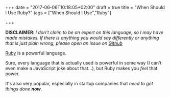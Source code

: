 +++
date = "2017-06-06T10:18:05+02:00"
draft = true
title = "When Should I Use Ruby?"
tags = ["When Should I Use","Ruby"]

+++

**DISCLAIMER**: *I don't claim to be an expert on this language, so I may have made mistakes. If there is anything you would say differently or anything that is just plain wrong, please open an issue on [Github](https://github.com/kenan-rhoton/OneTrueWayHugo)*

[Ruby](https://www.ruby-lang.org/) is a powerful language.

Sure, every language that is actually used is powerful in some way (I can't even make a JavaScript joke about that...), but Ruby makes you *feel* that power.

It's also very popular, especially in startup companies that *need to get things done* _**now**_.


